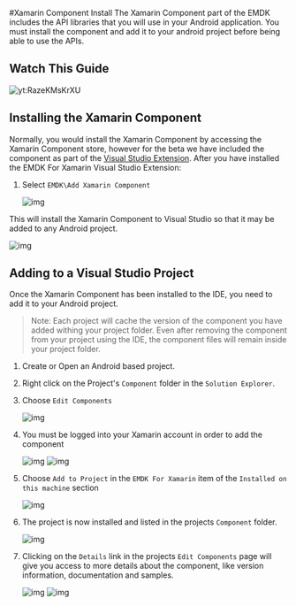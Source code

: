 #Xamarin Component Install
The Xamarin Component part of the EMDK includes the API libraries that you will use in your Android application. You must install the component and add it to your android project before being able to use the APIs.

## Watch This Guide
![yt:RazeKMsKrXU](images/video.png)


## Installing the Xamarin Component
Normally, you would install the Xamarin Component by accessing the Xamarin Component store, however for the beta we have included the component as part of the [Visual Studio Extension](../guide/vs/setup). After you have installed the EMDK For Xamarin Visual Studio Extension:

1. Select `EMDK\Add Xamarin Component`

	![img](images/vs/install-component.png)

This will install the Xamarin Component to Visual Studio so that it may be added to any Android project.

![img](images/vs/install-component-installed.png)

## Adding to a Visual Studio Project
Once the Xamarin Component has been installed to the IDE, you need to add it to your Android project.

> Note: Each project will cache the version of the component you have added withing your project folder. Even after removing the component from your project using the IDE, the component files will remain inside your project folder. 

1. Create or Open an Android based project.
2. Right click on the Project's `Component` folder in the `Solution Explorer`.
3. Choose `Edit Components`

	![img](images/vs/edit-components.png)
4. You must be logged into your Xamarin account in order to add the component	

	![img](images/component/login.png)
	![img](images/component/login-complete.png)

5. Choose `Add to Project` in the `EMDK For Xamarin` item of the `Installed on this machine` section

	![img](images/component/add.png)

6. The project is now installed and listed in the projects `Component` folder.

	![img](images/component/installed.png)

7. Clicking on the `Details` link in the projects `Edit Components` page will give you access to more details about the component, like version information, documentation and samples.

	![img](images/component/details-button.png)
	![img](images/component/details.png)

